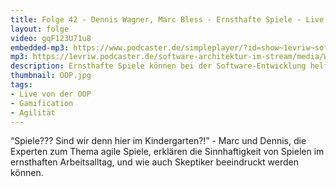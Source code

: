 ```yaml
---
title: Folge 42 - Dennis Wagner, Marc Bless - Ernsthafte Spiele - Live von der OOP mit Lisa Moritz
layout: folge
video: gqF123U71u8
embedded-mp3: https://www.podcaster.de/simpleplayer/?id=show~1evriw~software-architektur-im-stream~pod-60328045ee9c8177014051&v=1614151242
mp3: https://1evriw.podcaster.de/software-architektur-im-stream/media/WagnerBless.mp3
description: Ernsthafte Spiele können bei der Software-Entwicklung helfen.
thumbnail: OOP.jpg
tags:
- Live von der OOP
- Gamification
- Agilität
---
```


 “Spiele??? Sind wir denn hier im Kindergarten?!” - Marc und Dennis,
 die Experten zum Thema agile Spiele, erklären die Sinnhaftigkeit von
 Spielen im ernsthaften Arbeitsalltag, und wie auch Skeptiker
 beeindruckt werden können.


